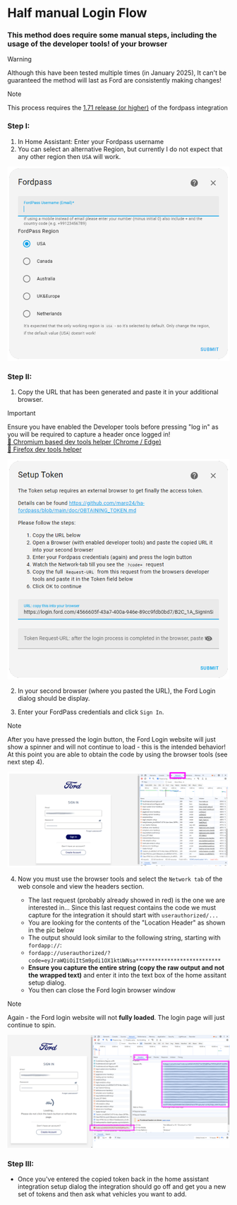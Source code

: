 # Half manual Login Flow
### This method does require some manual steps, **including the usage of the developer tools!** of your browser

> [!WARNING]
> Although this have been tested multiple times (in January 2025), It can't be guaranteed the method will last as Ford are consistently making changes!

> [!NOTE]
> This process requires the [1.71 release (or higher)](https://github.com/marq24/ha-fordpass/releases/tag/1.71-Release) of the fordpass integration 


### **Step I:**
1. In Home Assistant: Enter your Fordpass username
2. You can select an alternative Region, but currently I do not expect that any other region then `USA` will work.

![image](./../images/001.png)


### **Step II:**
1. Copy the URL that has been generated and paste it in your additional browser. 

> [!IMPORTANT]
> Ensure you have enabled the Developer tools before pressing "log in" as you will be required to capture a header once logged in!  
[:link: Chromium based dev tools helper (Chrome / Edge)](./DEV-TOOLS.md)  
[:link: Firefox dev tools helper](./DEV-TOOLS.md#firefox)

![image](./../images/002.png)

2. In your second browser (where you pasted the URL), the Ford Login dialog should be display. 

3. Enter your FordPass credentials and click `Sign In`.
> [!NOTE]
> After you have pressed the login button, the Ford Login website will just show a spinner and will not continue to load - this is the intended behavior! At this point you are able to obtain the code by using the browser tools (see next step 4).

![webrequst](./../images/003a.png)

4. Now you must use the browser tools and select the `Network tab` of the web console and view the headers section.
   
   - The last request (probably already showed in red) is the one we are interested in... Since this last request contains the code we must capture for the integration it should start with `userauthorized/...`
   - You are looking for the contents of the "Location Header" as shown in the pic below
   - The output should look similar to the following string, starting with `fordapp://`:
   - ```fordapp://userauthorized/?code=eyJraWQiOiItSm9pdi1OX1ktUWNsa***************************```
   - **Ensure you capture the entire string (copy the raw output and not the wrapped text)** and enter it into the text box of the home assitant setup dialog.
   - You then can close the Ford login browser window 

> [!NOTE]
> Again - the Ford login website will not **fully loaded**. The login page will just continue to spin. 

![webrequst](./../images/003b.png)


### **Step III:** 
- Once you've entered the copied token back in the home assistant integration setup dialog the integration should go off and get you a new set of tokens and then ask what vehicles you want to add.